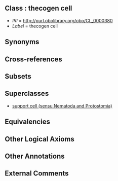 
## Class : thecogen cell

 * *IRI* = http://purl.obolibrary.org/obo/CL_0000380
 * *Label* = thecogen cell

## Synonyms


## Cross-references


## Subsets


## Superclasses

 * [support cell (sensu Nematoda and Protostomia)](../../CL/78/CL_0000378.md)

## Equivalencies


## Other Logical Axioms


## Other Annotations


## External Comments

